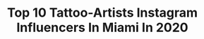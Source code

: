 ---
title: Top 10 Tattoo-Artists Instagram Influencers In Miami In 2020
description: >-
  Find top tattoo-artists Instagram influencers in Miami in 2020. Most popular hashtags: #tattooartist #quarantine #skulltattoo #floridatattoo.
platform: Instagram
profiles:
  - username: "waz.art"
    fullname: >-
      WAZ
    location: "United States"
    followers: 67649
    engagement: 165
    commentsToLikes: 0.022206
    id: ck6tp4kp7hss80j71i58vmhps
    verified: false
    hashtags: "#musictattoos, #matchingtattoos, #dotworktattoos, #seedoflife"
  - username: "jordi_m4l"
    fullname: >-
      Jordi Alejandro Pla
    location: "United States"
    followers: 24865
    engagement: 160
    commentsToLikes: 0.044009
    id: ck5hls9aekrjg0i11nlbovexf
    verified: false
    hashtags: "#bostontattoos, #bromo, #miamj, #marked4life"
  - username: "luisgil_art"
    fullname: >-
      Luis Gil
    location: "United States"
    followers: 60637
    engagement: 147
    commentsToLikes: 0.172237
    id: ck5bw7luml5cv0i112rdaia3w
    verified: false
    hashtags: "#repost, #concurso, #instagram, #giveaway"
  - username: "lulutattooart"
    fullname: >-
      Lulu
    location: "United States"
    followers: 40255
    engagement: 180
    commentsToLikes: 0.055488
    id: ck6u738uyj7ss0j71buu8lb7o
    verified: false
    hashtags: "#mariquita, #happy, #stitchtattoo, #surrealist"
  - username: "rey_arttattoo"
    fullname: >-
      ⚜️Rey⚜️
    location: "United States"
    followers: 39101
    engagement: 62
    commentsToLikes: 0.114752
    id: ck15tc8bbhdp80i191x22dk32
    verified: false
    hashtags: ""
  - username: "ernee_"
    fullname: >-
      
    location: "United States"
    followers: 31937
    engagement: 353
    commentsToLikes: 0.027051
    id: ck15q5kpc17n60i198lavweh5
    verified: false
    hashtags: "#fatbob, #cafecitochallenge, #harleydavidson, #miami"
  - username: "gabrielink_art"
    fullname: >-
      Gabriel Gonzalez
    location: "United States"
    followers: 137961
    engagement: 136
    commentsToLikes: 0.030770
    id: ck6tr014dvwyw0j712dhusv3t
    verified: false
    hashtags: "#broward, #mermaidtattoos, #ocean, #newyorkcity"
  - username: "andrezvizuals"
    fullname: >-
      𝐀𝐍𝐃𝐑𝐄𝐙
    location: "United States"
    followers: 6939
    engagement: 552
    commentsToLikes: 0.086785
    id: ck15pbh1dx1r10i19xjfqpi9b
    verified: false
    hashtags: "#innerwork, #sunflare, #coffeetime, #palmtrees"
  - username: "antoniomackotodisco"
    fullname: >-
      ANTONIO MACKO ™ TODISCO
    location: "United States"
    followers: 354530
    engagement: 130
    commentsToLikes: 0.013507
    id: ck13b3bejtgqn0i19w6dnwpst
    verified: false
    hashtags: "#tattooist, #amazingink, #blackandgreytattoo, #bishopfamily"
  - username: "kristeloreto"
    fullname: >-
      KRISTEL ORETO
    location: "United States"
    followers: 67788
    engagement: 153
    commentsToLikes: 0.040097
    id: ck6tojllzefqe0j71fp9rxk2u
    verified: false
    hashtags: "#duet, #theartofonlinedating, #graffitipier, #quarantinelife"
---